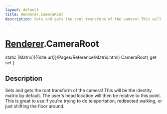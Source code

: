 ```yaml
---
layout: default
title: Renderer.CameraRoot
description: Sets and gets the root transform of the camera! This will be the identity matrix by default. The user's head  location will then be relative to this point. This is great to use if you're trying to do teleportation, redirected walking, or just shifting the floor around.
---
```

# [Renderer]({{site.url}}/Pages/Reference/Renderer.html).CameraRoot

<div class='signature' markdown='1'>
static [Matrix]({{site.url}}/Pages/Reference/Matrix.html) CameraRoot{ get set }
</div>

## Description
Sets and gets the root transform of the camera! This
will be the identity matrix by default. The user's head  location
will then be relative to this point. This is great to use if
you're trying to do teleportation, redirected walking, or just
shifting the floor around.

